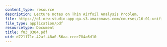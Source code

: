 ```yaml
---
content_type: resource
description: Lecture notes on Thin Airfoil Analysis Problem.
file: https://ol-ocw-studio-app-qa.s3.amazonaws.com/courses/16-01-unified-engineering-i-ii-iii-iv-fall-2005-spring-2006/d721171c42af48a056aaccec784a6d10_f03_0304.pdf
file_type: application/pdf
resourcetype: Document
title: f03_0304.pdf
uid: d721171c-42af-48a0-56aa-ccec784a6d10
---
```


